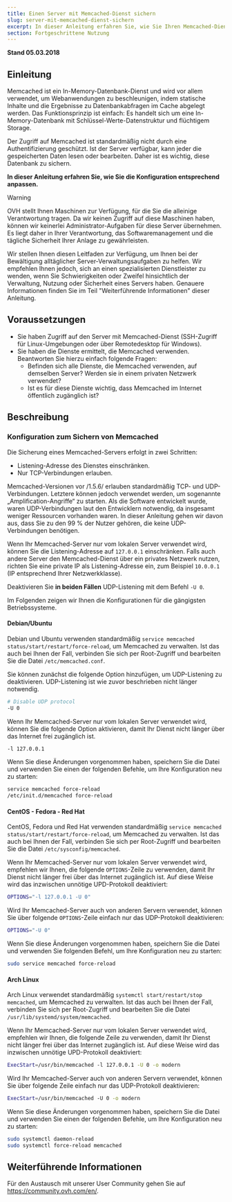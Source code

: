 ```yaml
---
title: Einen Server mit Memcached-Dienst sichern
slug: server-mit-memcached-dienst-sichern
excerpt: In dieser Anleitung erfahren Sie, wie Sie Ihren Memcached-Dienst sichern
section: Fortgeschrittene Nutzung
---
```


**Stand 05.03.2018**

## Einleitung

Memcached ist ein In-Memory-Datenbank-Dienst und wird vor allem verwendet, um Webanwendungen zu beschleunigen, indem statische Inhalte und die Ergebnisse zu Datenbankabfragen im Cache abgelegt werden. Das Funktionsprinzip ist einfach: Es handelt sich um eine In-Memory-Datenbank mit Schlüssel-Werte-Datenstruktur und flüchtigem Storage.

Der Zugriff auf Memcached ist standardmäßig nicht durch eine Authentifizierung geschützt. Ist der Server verfügbar, kann jeder die gespeicherten Daten lesen oder bearbeiten. Daher ist es wichtig, diese Datenbank zu sichern.

**In dieser Anleitung erfahren Sie, wie Sie die Konfiguration entsprechend anpassen.**

> [!warning]
>
> OVH stellt Ihnen Maschinen zur Verfügung, für die Sie die alleinige Verantwortung tragen. Da wir keinen Zugriff auf diese Maschinen haben, können wir keinerlei Administrator-Aufgaben für diese Server übernehmen. Es liegt daher in Ihrer Verantwortung, das Softwaremanagement und die tägliche Sicherheit Ihrer Anlage zu gewährleisten.
>
> Wir stellen Ihnen diesen Leitfaden zur Verfügung, um Ihnen bei der Bewältigung alltäglicher Server-Verwaltungsaufgaben zu helfen. Wir empfehlen Ihnen jedoch, sich an einen spezialisierten Dienstleister zu wenden, wenn Sie Schwierigkeiten oder Zweifel hinsichtlich der Verwaltung, Nutzung oder Sicherheit eines Servers haben. Genauere Informationen finden Sie im Teil "Weiterführende Informationen" dieser Anleitung.
>

## Voraussetzungen

- Sie haben Zugriff auf den Server mit Memcached-Dienst (SSH-Zugriff für Linux-Umgebungen oder über Remotedesktop für Windows).
- Sie haben die Dienste ermittelt, die Memcached verwenden. Beantworten Sie hierzu einfach folgende Fragen:
    - Befinden sich alle Dienste, die Memcached verwenden, auf demselben Server? Werden sie in einem privaten Netzwerk verwendet?
    - Ist es für diese Dienste wichtig, dass Memcached im Internet öffentlich zugänglich ist?

## Beschreibung

### Konfiguration zum Sichern von Memcached

Die Sicherung eines Memcached-Servers erfolgt in zwei Schritten:

- Listening-Adresse des Dienstes einschränken.
- Nur TCP-Verbindungen erlauben.

Memcached-Versionen vor /1.5.6/ erlauben standardmäßig TCP- und UDP-Verbindungen. Letztere können jedoch verwendet werden, um sogenannte „Amplification-Angriffe“ zu starten.
Als die Software entwickelt wurde, waren UDP-Verbindungen laut den Entwicklern notwendig, da insgesamt weniger Ressourcen vorhanden waren.
In dieser Anleitung gehen wir davon aus, dass Sie zu den 99 % der Nutzer gehören, die keine UDP-Verbindungen benötigen.

Wenn Ihr Memcached-Server nur vom lokalen Server verwendet wird, können Sie die Listening-Adresse auf `127.0.0.1` einschränken.
Falls auch andere Server den Memcached-Dienst über ein privates Netzwerk nutzen, richten Sie eine private IP als Listening-Adresse ein, zum Beispiel `10.0.0.1` (IP entsprechend Ihrer Netzwerkklasse).

Deaktivieren Sie **in beiden Fällen** UDP-Listening mit dem Befehl `-U 0`.

Im Folgenden zeigen wir Ihnen die Konfigurationen für die gängigsten Betriebssysteme.

#### Debian/Ubuntu

Debian und Ubuntu verwenden standardmäßig `service memcached status/start/restart/force-reload`, um Memcached zu verwalten. Ist das auch bei Ihnen der Fall, verbinden Sie sich per Root-Zugriff und bearbeiten Sie die Datei `/etc/memcached.conf`.

Sie können zunächst die folgende Option hinzufügen, um UDP-Listening zu deaktivieren. UDP-Listening ist wie zuvor beschrieben nicht länger notwendig.

```sh
# Disable UDP protocol
-U 0
```

Wenn Ihr Memcached-Server nur vom lokalen Server verwendet wird, können Sie die folgende Option aktivieren, damit Ihr Dienst nicht länger über das Internet frei zugänglich ist.

```sh
-l 127.0.0.1
```

Wenn Sie diese Änderungen vorgenommen haben, speichern Sie die Datei und verwenden Sie einen der folgenden Befehle, um Ihre Konfiguration neu zu starten:

```sh
service memcached force-reload
/etc/init.d/memcached force-reload
```

#### CentOS - Fedora - Red Hat

CentOS, Fedora und Red Hat verwenden standardmäßig `service memcached status/start/restart/force-reload`, um Memcached zu verwalten. Ist das auch bei Ihnen der Fall, verbinden Sie sich per Root-Zugriff und bearbeiten Sie die Datei `/etc/sysconfig/memcached`.

Wenn Ihr Memcached-Server nur vom lokalen Server verwendet wird, empfehlen wir Ihnen, die folgende `OPTIONS`-Zeile zu verwenden, damit Ihr Dienst nicht länger frei über das Internet zugänglich ist. Auf diese Weise wird das inzwischen unnötige UPD-Protokoll deaktiviert:

```sh
OPTIONS="-l 127.0.0.1 -U 0"
```

Wird Ihr Memcached-Server auch von anderen Servern verwendet, können Sie über folgende `OPTIONS`-Zeile einfach nur das UDP-Protokoll deaktivieren:

```sh
OPTIONS="-U 0"
```

Wenn Sie diese Änderungen vorgenommen haben, speichern Sie die Datei und verwenden Sie folgenden Befehl, um Ihre Konfiguration neu zu starten:

```sh
sudo service memcached force-reload
```

#### Arch Linux

Arch Linux verwendet standardmäßig `systemctl start/restart/stop memcached`, um Memcached zu verwalten. Ist das auch bei Ihnen der Fall, verbinden Sie sich per Root-Zugriff und bearbeiten Sie die Datei `/usr/lib/systemd/system/memcached`.

Wenn Ihr Memcached-Server nur vom lokalen Server verwendet wird, empfehlen wir Ihnen, die folgende Zeile zu verwenden, damit Ihr Dienst nicht länger frei über das Internet zugänglich ist. Auf diese Weise wird das inzwischen unnötige UPD-Protokoll deaktiviert:

```sh
ExecStart=/usr/bin/memcached -l 127.0.0.1 -U 0 -o modern
```

Wird Ihr Memcached-Server auch von anderen Servern verwendet, können Sie über folgende Zeile einfach nur das UDP-Protokoll deaktivieren:

```sh
ExecStart=/usr/bin/memcached -U 0 -o modern
```

Wenn Sie diese Änderungen vorgenommen haben, speichern Sie die Datei und verwenden Sie einen der folgenden Befehle, um Ihre Konfiguration neu zu starten:

```sh
sudo systemctl daemon-reload
sudo systemctl force-reload memcached
```

## Weiterführende Informationen

Für den Austausch mit unserer User Community gehen Sie auf <https://community.ovh.com/en/>.